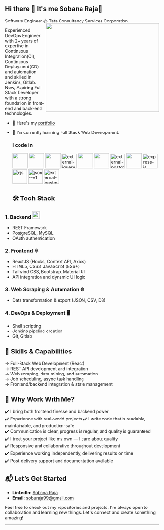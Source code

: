 ## Hi there 👋 It's me Sobana Raja👋

Software Engineer @ Tata Consultancy Services Corporation.
<img align="right" width="370" height="290" src="https://i.pinimg.com/originals/47/f0/34/47f0342cec72b800463bf003eac1257e.gif">

Experienced DevOps Engineer with 2+ years of expertise in Continuous Integration(CI), Continuous Deployment(CD) and automation and skilled in Jenkins, Gitlab. Now, Aspiring Full Stack Developer with a strong foundation in front-end and back-end technologies.

- 🔭 Here's my [portfolio]()
- 🌱 I’m currently learning Full Stack Web Development.

  ### I code in
  <img height="50" width="50" src="https://img.icons8.com/color/48/000000/html-5.png" /> <img height="50" width="50" src="https://img.icons8.com/color/48/000000/css3.png" /> <img height="50" width="50" src="https://img.icons8.com/color/48/000000/javascript.png"/> <img width="48" height="48" src="https://img.icons8.com/external-tal-revivo-shadow-tal-revivo/48/external-jquery-is-a-javascript-library-designed-to-simplify-html-logo-shadow-tal-revivo.png" alt="external-jquery-is-a-javascript-library-designed-to-simplify-html-logo-shadow-tal-revivo"/> <img height="50" width="50" src="https://img.icons8.com/color/48/000000/bootstrap.png" /> <img height="50" width="50" src="https://img.icons8.com/color/48/000000/react-native.png"/>
 <img width="48" height="48" src="https://img.icons8.com/external-tal-revivo-color-tal-revivo/48/external-postgre-sql-a-free-and-open-source-relational-database-management-system-logo-color-tal-revivo.png" alt="external-postgre-sql-a-free-and-open-source-relational-database-management-system-logo-color-tal-revivo"/> <img height="50" width="50" src="https://img.icons8.com/color/48/000000/nodejs.png"/> <img width="48" height="48" src="https://img.icons8.com/color/48/express-js.png" alt="express-js"/> <img width="48" height="48" src="https://img.icons8.com/color/48/ejs.png" alt="ejs"/> <img width="48" height="48" src="https://img.icons8.com/color/48/json--v1.png" alt="json--v1"/> <img width="48" height="48" src="https://img.icons8.com/external-tal-revivo-color-tal-revivo/48/external-postman-is-the-only-complete-api-development-environment-logo-color-tal-revivo.png" alt="external-postman-is-the-only-complete-api-development-environment-logo-color-tal-revivo"/>


  ## **🛠️ Tech Stack**
  
### 1. Backend <img width="24" height="24" src="https://img.icons8.com/material/24/postgreesql.png" alt="postgreesql"/> 

  - REST Framework
  - PostgreSQL, MySQL
  - OAuth authentication

### 2. Frontend ⚛️

  - ReactJS (Hooks, Context API, Axios)
  - HTML5, CSS3, JavaScript (ES6+)
  - Tailwind CSS, Bootstrap, Material UI
  - API integration and dynamic UI logic

### 3. Web Scraping & Automation 🌐

  - Data transformation & export (JSON, CSV, DB)
    
### 4. DevOps & Deployment 🖥️

  - Shell scripting
  - Jenkins pipeline creation
  - Git, Gitlab

## **🧩 Skills & Capabilities**

  → Full-Stack Web Development (React)  
  → REST API development and integration  
  → Web scraping, data mining, and automation   
  → Job scheduling, async task handling  
  → Frontend/backend integration & state management  

## **🌟 Why Work With Me?**

✔️ I bring both frontend finesse and backend power  
✔️ Experience with real-world projects
✔️ I write code that is readable, maintainable, and production-safe  
✔️ Communication is clear, progress is regular, and quality is guaranteed  
✔️ I treat your project like my own — I care about quality  
✔️ Responsive and collaborative throughout development  
✔️ Experience working independently, delivering results on time  
✔️ Post-delivery support and documentation available  


## **📬 Let’s Get Started**

- **LinkedIn**: [Sobana Raja]()
- **Email**: soburaja99@gmail.com

Feel free to check out my repositories and projects. I'm always open to collaboration and learning new things. Let's connect and create something amazing!

---
    


